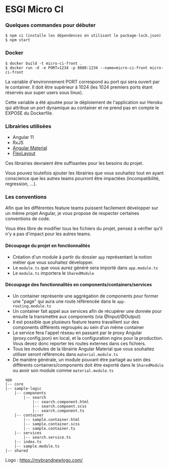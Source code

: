 # ESGI Micro CI


### Quelques commandes pour débuter

```
$ npm ci (installe les dépendences en utilisant le package-lock.json)
$ npm start
```

### Docker

```
$ docker build -t micro-ci-front .
$ docker run -d -e PORT=1234 -p 8080:1234 --name=micro-ci-front micro-ci-front
```

La variable d'environnement PORT correspond au port qui sera ouvert par le container. Il doit être supérieur à 1024 (les 1024 premiers ports étant réservés aux super users sous linux).

Cette variable a été ajoutée pour le déploiement de l'application sur Heroku qui attribue un port dynamique au container et ne prend pas en compte le EXPOSE du Dockerfile.

### Librairies utilisées

- Angular 11
- RxJS
- [Angular Material](https://material.angular.io/components/categories)
- [FlexLayout](https://github.com/angular/flex-layout/wiki)

Ces librairies devraient être suffisantes pour les besoins du projet.

Vous pouvez toutefois ajouter les librairies que vous souhaitez tout en ayant conscience que les autres teams pourront être impactées (incompatibilité, regression, ...).

### Les conventions

Afin que les différentes feature teams puissent facilement développer sur un même projet Angular, je vous propose de respecter certaines conventions de code.

Vous êtes libre de modifier tous les fichiers du projet, pensez à vérifier qu'il n'y a pas d'impact pour les autres teams.

#### Découpage du projet en fonctionnalités
- Création d'un module à partir du dossier `app` représentant la notion métier que vous souhaitez développer.
- Le `module.ts` que vous aurez généré sera importé dans `app.module.ts`
- Le `module.ts` importera le `SharedModule`

#### Découpage des fonctionnalités en components/containers/services
- Un container représente une aggrégation de components pour former une "page" qui aura une route référencée dans le `app-routing.module.ts`
- Un container fait appel aux services afin de récupérer une donnée pour ensuite la transmettre aux components (via @Input/@Output)
- Il est possible que plusieurs feature teams travaillent sur des components différents regroupés au sein d'un même container
- Le service fera l'appel réseau en passant par le proxy Angular (proxy.config.json) en local, et la configuration nginx pour la production. Vous devez donc reporter les routes externes dans ces fichiers.
- Tous les modules de la librairie Angular Material que vous souhaitez utiliser seront référencés dans `material.module.ts`
- De manière générale, un module pouvant être partagé au sein des différents containers/components doit être exporté dans le `SharedModule` ou avoir son module comme `material.module.ts`

```
app
|-- core
|-- sample-logic
    |-- components
        |-- search
            |-- search.component.html
            |-- search.compoent.scss
            |-- search.component.ts
    |-- container
        |-- sample.container.html
        |-- sample.container.scss
        |-- sample.container.ts
    |-- services
        |-- search.service.ts
    |-- index.ts
    |-- sample.module.ts
|-- shared
```
Logo : https://mybrandnewlogo.com/
